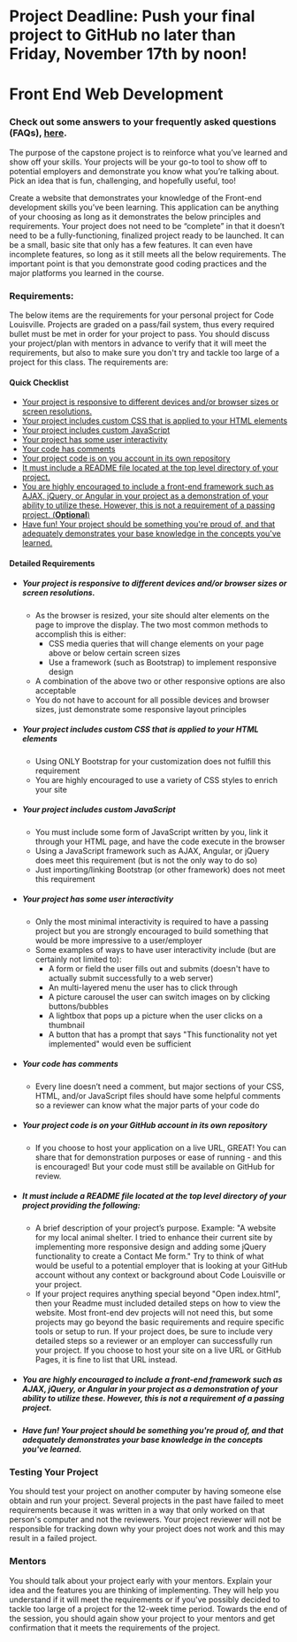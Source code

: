 # Project Deadline: Push your final project to GitHub no later than Friday, November 17th by noon!

# Front End Web Development
### Check out some answers to your frequently asked questions (FAQs), [here](https://docs.google.com/document/d/1qWPpWGjLPv8Qc5XGN-Oz4824Xxhs0O-ATHe8zwGEfDo/edit?usp=sharing).

The purpose of the capstone project is to reinforce what you’ve learned and show off your skills. Your projects will be your go-to tool to show off to potential employers and demonstrate you know what you’re talking about. Pick an idea that is fun, challenging, and hopefully useful, too!

Create a website that demonstrates your knowledge of the Front-end development skills you’ve been learning. This application can be anything of your choosing as long as it demonstrates the below principles and requirements. Your project does not need to be “complete” in that it doesn’t need to be a fully-functioning, finalized project ready to be launched. It can be a small, basic site that only has a few features. It can even have incomplete features, so long as it still meets all the below requirements. The important point is that you demonstrate good coding practices and the major platforms you learned in the course.

### Requirements:
The below items are the requirements for your personal project for Code Louisville.  Projects are graded on a pass/fail system, thus every required bullet must be met in order for your project to pass. You should discuss your project/plan with mentors in advance to verify that it will meet the requirements, but also to make sure you don't try and tackle too large of a project for this class.  The requirements are:

#### Quick Checklist
* [Your project is responsive to different devices and/or browser sizes or screen resolutions.  ](#your-project-is-responsive-to-different-devices-andor-browser-sizes-or-screen-resolutions)
* [Your project includes custom CSS that is applied to your HTML elements](#your-project-includes-custom-css-that-is-applied-to-your-html-elements)
* [Your project includes custom JavaScript](#your-project-includes-custom-javascript)
* [Your project has some user interactivity](#your-project-has-some-user-interactivity)
* [Your code has comments](#your-code-has-comments)
* [Your project code is on you account in its own repository](#your-project-code-is-on-your-github-account-in-its-own-repository)
* [It must include a README file located at the top level directory of your project.](#it-must-include-a-readme-file-located-at-the-top-level-directory-of-your-project-providing-the-following)
* [You are highly encouraged to include a front-end framework such as AJAX, jQuery, or Angular in your project as a demonstration of your ability to utilize these.  However, this is not a requirement of a passing project. (**Optional**)](#you-are-highly-encouraged-to-include-a-front-end-framework-such-as-ajax-jquery-or-angular-in-your-project-as-a-demonstration-of-your-ability-to-utilize-these--however-this-is-not-a-requirement-of-a-passing-project)
* [Have fun!  Your project should be something you're proud of, and that adequately demonstrates your base knowledge in the concepts you've learned.](#have-fun--your-project-should-be-something-youre-proud-of-and-that-adequately-demonstrates-your-base-knowledge-in-the-concepts-youve-learned)

#### Detailed Requirements

* ##### Your project is responsive to different devices and/or browser sizes or screen resolutions.  
   * As the browser is resized, your site should alter elements on the page to improve the display. The two most common methods to accomplish this is either:
      * CSS media queries that will change elements on your page above or below certain screen sizes
      * Use a framework (such as Bootstrap) to implement responsive design
   * A combination of the above two or other responsive options are also acceptable
   * You do not have to account for all possible devices and browser sizes, just demonstrate some responsive layout principles 

* ##### Your project includes custom CSS that is applied to your HTML elements
   * Using ONLY Bootstrap for your customization does not fulfill this requirement
   * You are highly encouraged to use a variety of CSS styles to enrich your site

* ##### Your project includes custom JavaScript
   * You must include some form of JavaScript written by you, link it through your HTML page, and have the code execute in the browser
   * Using a JavaScript framework such as AJAX, Angular, or jQuery does meet this requirement (but is not the only way to do so)
   * Just importing/linking Bootstrap (or other framework) does not meet this requirement

* ##### Your project has some user interactivity
  * Only the most minimal interactivity is required to have a passing project but you are strongly encouraged to build something that would be more impressive to a user/employer
  * Some examples of ways to have user interactivity include (but are certainly not limited to):
    * A form or field the user fills out and submits (doesn't have to actually submit successfully to a web server)
    * An multi-layered menu the user has to click through
    * A picture carousel the user can switch images on by clicking buttons/bubbles
    * A lightbox that pops up a picture when the user clicks on a thumbnail
    * A button that has a prompt that says "This functionality not yet implemented" would even be sufficient

* ##### Your code has comments
   * Every line doesn’t need a comment, but major sections of your CSS, HTML, and/or JavaScript files should have some helpful comments so a reviewer can know what the major parts of your code do

* ##### Your project code is on your GitHub account in its own repository
   * If you choose to host your application on a live URL, GREAT! You can share that for demonstration purposes or ease of running - and this is encouraged!  But your code must still be available on GitHub for review.

* ##### It must include a README file located at the top level directory of your project providing the following:
   * A brief description of your project’s purpose.  Example: "A website for my local animal shelter.  I tried to enhance their current site by implementing more responsive design and adding some jQuery functionality to create a Contact Me form." Try to think of what would be useful to a potential employer that is looking at your GitHub account without any context or background about Code Louisville or your project.
   * If your project requires anything special beyond "Open index.html", then your Readme must included detailed steps on how to view the website.  Most front-end dev projects will not need this, but  some projects may go beyond the basic requirements and require specific tools or setup to run.  If your project does, be sure to include very detailed steps so a reviewer or an employer can successfully run your project.  If you choose to host your site on a live URL or GitHub Pages, it is fine to list that URL instead.      

* ##### You are highly encouraged to include a front-end framework such as AJAX, jQuery, or Angular in your project as a demonstration of your ability to utilize these.  However, this is not a requirement of a passing project.

* ##### Have fun!  Your project should be something you're proud of, and that adequately demonstrates your base knowledge in the concepts you've learned.

### Testing Your Project
You should test your project on another computer by having someone else obtain and run your project. Several projects in the past have failed to meet requirements because it was written in a way that only worked on that person's computer and not the reviewers. Your project reviewer will not be responsible for tracking down why your project does not work and this may result in a failed project.

### Mentors
You should talk about your project early with your mentors.  Explain your idea and the features you are thinking of implementing.  They will help you understand if it will meet the requirements or if you've possibly decided to tackle too large of a project for the 12-week time period.  Towards the end of the session, you should again show your project to your mentors and get confirmation that it meets the requirements of the project.
